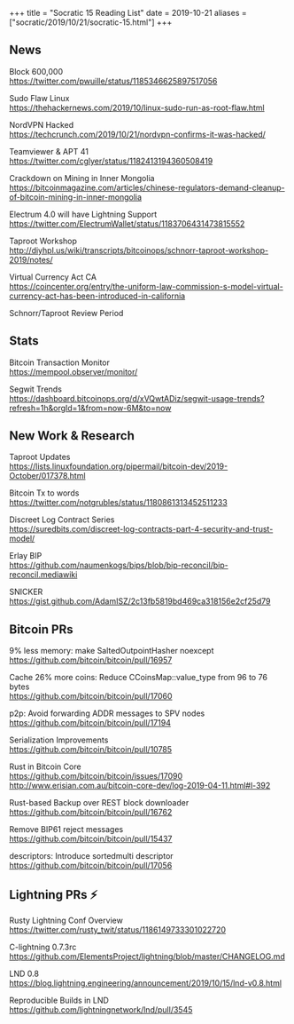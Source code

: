 +++
title =  "Socratic 15 Reading List"
date = 2019-10-21
aliases = ["socratic/2019/10/21/socratic-15.html"]
+++

## News

Block 600,000  
<https://twitter.com/pwuille/status/1185346625897517056>

Sudo Flaw Linux  
<https://thehackernews.com/2019/10/linux-sudo-run-as-root-flaw.html>

NordVPN Hacked  
<https://techcrunch.com/2019/10/21/nordvpn-confirms-it-was-hacked/>

Teamviewer & APT 41  
<https://twitter.com/cglyer/status/1182413194360508419>

Crackdown on Mining in Inner Mongolia  
<https://bitcoinmagazine.com/articles/chinese-regulators-demand-cleanup-of-bitcoin-mining-in-inner-mongolia>

Electrum 4.0 will have Lightning Support  
<https://twitter.com/ElectrumWallet/status/1183706431473815552>

Taproot Workshop  
<http://diyhpl.us/wiki/transcripts/bitcoinops/schnorr-taproot-workshop-2019/notes/>

Virtual Currency Act CA  
<https://coincenter.org/entry/the-uniform-law-commission-s-model-virtual-currency-act-has-been-introduced-in-california>

Schnorr/Taproot Review Period  


## Stats

Bitcoin Transaction Monitor  
<https://mempool.observer/monitor/>

Segwit Trends  
<https://dashboard.bitcoinops.org/d/xVQwtADiz/segwit-usage-trends?refresh=1h&orgId=1&from=now-6M&to=now>


## New Work & Research

Taproot Updates  
<https://lists.linuxfoundation.org/pipermail/bitcoin-dev/2019-October/017378.html>

Bitcoin Tx to words  
<https://twitter.com/notgrubles/status/1180861313452511233>

Discreet Log Contract Series  
<https://suredbits.com/discreet-log-contracts-part-4-security-and-trust-model/>

Erlay BIP  
<https://github.com/naumenkogs/bips/blob/bip-reconcil/bip-reconcil.mediawiki>

SNICKER  
<https://gist.github.com/AdamISZ/2c13fb5819bd469ca318156e2cf25d79>


## Bitcoin PRs

9% less memory: make SaltedOutpointHasher noexcept  
<https://github.com/bitcoin/bitcoin/pull/16957>

Cache 26% more coins: Reduce CCoinsMap::value_type from 96 to 76 bytes  
<https://github.com/bitcoin/bitcoin/pull/17060>

p2p: Avoid forwarding ADDR messages to SPV nodes  
<https://github.com/bitcoin/bitcoin/pull/17194>

Serialization Improvements  
<https://github.com/bitcoin/bitcoin/pull/10785>

Rust in Bitcoin Core  
<https://github.com/bitcoin/bitcoin/issues/17090>  
<http://www.erisian.com.au/bitcoin-core-dev/log-2019-04-11.html#l-392>

Rust-based Backup over REST block downloader  
<https://github.com/bitcoin/bitcoin/pull/16762>

Remove BIP61 reject messages  
<https://github.com/bitcoin/bitcoin/pull/15437>

descriptors: Introduce sortedmulti descriptor  
<https://github.com/bitcoin/bitcoin/pull/17056>


## Lightning PRs ⚡

Rusty Lightning Conf Overview  
<https://twitter.com/rusty_twit/status/1186149733301022720>

C-lightning 0.7.3rc  
<https://github.com/ElementsProject/lightning/blob/master/CHANGELOG.md>

LND 0.8  
<https://blog.lightning.engineering/announcement/2019/10/15/lnd-v0.8.html>

Reproducible Builds in LND  
<https://github.com/lightningnetwork/lnd/pull/3545>




